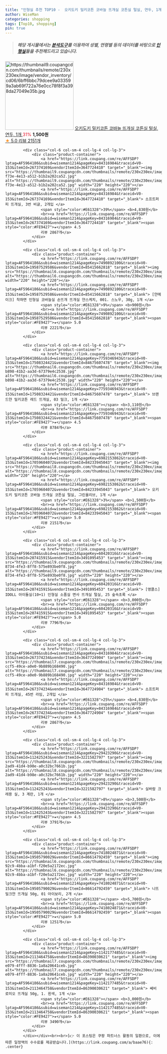 ```yaml
---
title: "인형실 추천 TOP10 -  오키도키 밀키코튼 코바늘 뜨개실 코튼실 털실, 연두, 1개 "
author: WiseMan
categories: shopping
tags: [Top10, shopping]
pin: true
---
```


> ##### 해당 게시물에서는 [**분석도구**](https://itemscout.io/)를 이용하여 **성별**, **연령별** 등의 데이터를 바탕으로 [**인형실**](https://link.coupang.com/a/baae76)들을 추천해드리고 있습니다.
<div class="container"><div class="row">
            <div class="col-6 col-sm-4 col-lg-4 col-lg-3">
                <div class="product-container">
                    <a href="https://link.coupang.com/re/AFFSDP?lptag=AF5964186&subid=wiseman1214&pageKey=6982153862&traceid=V0-153&itemId=17059604174&vendorItemId=84233945758" target="_blank"><img src="https://thumbnail9.coupangcdn.com/thumbnails/remote/230x230ex/image/vendor_inventory/cd06/6bff6bbc79dcee9a033599a3ab69f722a76e0cc78f8f3a398da27049e35b.jpg" alt="https://thumbnail9.coupangcdn.com/thumbnails/remote/230x230ex/image/vendor_inventory/cd06/6bff6bbc79dcee9a033599a3ab69f722a76e0cc78f8f3a398da27049e35b.jpg" width="220" height="220"></a>
                    <a href="https://link.coupang.com/re/AFFSDP?lptag=AF5964186&subid=wiseman1214&pageKey=6982153862&traceid=V0-153&itemId=17059604174&vendorItemId=84233945758" target="_blank"> 오키도키 밀키코튼 코바늘 뜨개실 코튼실 털실, 연두, 1개 </a>
                    <span style="color:#E61328">31%</span> <b>1,500원</b>
                    <br><a href="https://link.coupang.com/re/AFFSDP?lptag=AF5964186&subid=wiseman1214&pageKey=6982153862&traceid=V0-153&itemId=17059604174&vendorItemId=84233945758" target="_blank"><span style="color:#FE9427">★</span> 5.0
                    리뷰 2151개</a>
                </div>
            </div>
            
            <div class="col-6 col-sm-4 col-lg-4 col-lg-3">
                <div class="product-container">
                    <a href="https://link.coupang.com/re/AFFSDP?lptag=AF5964186&subid=wiseman1214&pageKey=84316984&traceid=V0-153&itemId=267374169&vendorItemId=3647724410" target="_blank"><img src="https://thumbnail9.coupangcdn.com/thumbnails/remote/230x230ex/image/retail/images/2018/04/19/19/4/a6723262-f73e-4e13-a512-b1b2a202ca52.jpg" alt="https://thumbnail9.coupangcdn.com/thumbnails/remote/230x230ex/image/retail/images/2018/04/19/19/4/a6723262-f73e-4e13-a512-b1b2a202ca52.jpg" width="220" height="220"></a>
                    <a href="https://link.coupang.com/re/AFFSDP?lptag=AF5964186&subid=wiseman1214&pageKey=84316984&traceid=V0-153&itemId=267374169&vendorItemId=3647724410" target="_blank"> 소프트퍼피 뜨개실, 3번 비글, 2개입 </a>
                    <span style="color:#E61328">39%</span> <b>4,830원</b>
                    <br><a href="https://link.coupang.com/re/AFFSDP?lptag=AF5964186&subid=wiseman1214&pageKey=84316984&traceid=V0-153&itemId=267374169&vendorItemId=3647724410" target="_blank"><span style="color:#FE9427">★</span> 4.5
                    리뷰 2867개</a>
                </div>
            </div>
            
            <div class="col-6 col-sm-4 col-lg-4 col-lg-3">
                <div class="product-container">
                    <a href="https://link.coupang.com/re/AFFSDP?lptag=AF5964186&subid=wiseman1214&pageKey=7490892100&traceid=V0-153&itemId=19587529586&vendorItemId=85415662818" target="_blank"><img src="https://thumbnail6.coupangcdn.com/thumbnails/remote/230x230ex/image/vendor_inventory/af1e/0a63843a78000ad95c29c129dbafaa59dc0df25978cdeceae36464f1efaf.jpg" alt="https://thumbnail6.coupangcdn.com/thumbnails/remote/230x230ex/image/vendor_inventory/af1e/0a63843a78000ad95c29c129dbafaa59dc0df25978cdeceae36464f1efaf.jpg" width="220" height="220"></a>
                    <a href="https://link.coupang.com/re/AFFSDP?lptag=AF5964186&subid=wiseman1214&pageKey=7490892100&traceid=V0-153&itemId=19587529586&vendorItemId=85415662818" target="_blank"> [얀메이크] 착하면 인형실 코바늘실 손뜨개 뜨개실 얀스케치, 001. 스노우, 30g, 1개 </a>
                    <span style="color:#E61328">9%</span> <b>900원</b>
                    <br><a href="https://link.coupang.com/re/AFFSDP?lptag=AF5964186&subid=wiseman1214&pageKey=7490892100&traceid=V0-153&itemId=19587529586&vendorItemId=85415662818" target="_blank"><span style="color:#FE9427">★</span> 5.0
                    리뷰 2221개</a>
                </div>
            </div>
            
            <div class="col-6 col-sm-4 col-lg-4 col-lg-3">
                <div class="product-container">
                    <a href="https://link.coupang.com/re/AFFSDP?lptag=AF5964186&subid=wiseman1214&pageKey=7759346943&traceid=V0-153&itemId=17508324421&vendorItemId=84675607478" target="_blank"><img src="https://thumbnail6.coupangcdn.com/thumbnails/remote/230x230ex/image/retail/images/2023/01/12/17/3/0b0e8fa4-b898-41b2-aa3d-67379e4c2538.jpg" alt="https://thumbnail6.coupangcdn.com/thumbnails/remote/230x230ex/image/retail/images/2023/01/12/17/3/0b0e8fa4-b898-41b2-aa3d-67379e4c2538.jpg" width="220" height="220"></a>
                    <a href="https://link.coupang.com/re/AFFSDP?lptag=AF5964186&subid=wiseman1214&pageKey=7759346943&traceid=V0-153&itemId=17508324421&vendorItemId=84675607478" target="_blank"> 브랜드얀 밀키코튼 레드 뜨개실, 03 밀크, 1개 </a>
                    <span style="color:#E61328"></span> <b>3,110원</b>
                    <br><a href="https://link.coupang.com/re/AFFSDP?lptag=AF5964186&subid=wiseman1214&pageKey=7759346943&traceid=V0-153&itemId=17508324421&vendorItemId=84675607478" target="_blank"><span style="color:#FE9427">★</span> 4.5
                    리뷰 8784개</a>
                </div>
            </div>
            
            <div class="col-6 col-sm-4 col-lg-4 col-lg-3">
                <div class="product-container">
                    <a href="https://link.coupang.com/re/AFFSDP?lptag=AF5964186&subid=wiseman1214&pageKey=6982153862&traceid=V0-153&itemId=17059604072&vendorItemId=84233945043" target="_blank"><img src="https://thumbnail8.coupangcdn.com/thumbnails/remote/230x230ex/image/vendor_inventory/18fc/f8de3d15f78121dab18d334e89f5f8ad5b5d7b5131c6274b7a98c57b002a.jpg" alt="https://thumbnail8.coupangcdn.com/thumbnails/remote/230x230ex/image/vendor_inventory/18fc/f8de3d15f78121dab18d334e89f5f8ad5b5d7b5131c6274b7a98c57b002a.jpg" width="220" height="220"></a>
                    <a href="https://link.coupang.com/re/AFFSDP?lptag=AF5964186&subid=wiseman1214&pageKey=6982153862&traceid=V0-153&itemId=17059604072&vendorItemId=84233945043" target="_blank"> 오키도키 밀키코튼 코바늘 뜨개실 코튼실 털실, 그린올리브, 1개 </a>
                    <span style="color:#E61328">3%</span> <b>1,500원</b>
                    <br><a href="https://link.coupang.com/re/AFFSDP?lptag=AF5964186&subid=wiseman1214&pageKey=6982153862&traceid=V0-153&itemId=17059604072&vendorItemId=84233945043" target="_blank"><span style="color:#FE9427">★</span> 5.0
                    리뷰 2151개</a>
                </div>
            </div>
            
            <div class="col-6 col-sm-4 col-lg-4 col-lg-3">
                <div class="product-container">
                    <a href="https://link.coupang.com/re/AFFSDP?lptag=AF5964186&subid=wiseman1214&pageKey=60420316&traceid=V0-153&itemId=207415915&vendorItemId=3491095453" target="_blank"><img src="https://thumbnail9.coupangcdn.com/thumbnails/remote/230x230ex/image/vendor_inventory/images/2018/01/14/23/8/e42e0340-8734-4fe3-8ff8-575e893be0f8.jpg" alt="https://thumbnail9.coupangcdn.com/thumbnails/remote/230x230ex/image/vendor_inventory/images/2018/01/14/23/8/e42e0340-8734-4fe3-8ff8-575e893be0f8.jpg" width="220" height="220"></a>
                    <a href="https://link.coupang.com/re/AFFSDP?lptag=AF5964186&subid=wiseman1214&pageKey=60420316&traceid=V0-153&itemId=207415915&vendorItemId=3491095453" target="_blank"> [앵콜스] IDOLL 아이돌실(10+1) 인형실 소품실 면사 뜨개실 털실, 25 숲속초록 </a>
                    <span style="color:#E61328"></span> <b>3,000원</b>
                    <br><a href="https://link.coupang.com/re/AFFSDP?lptag=AF5964186&subid=wiseman1214&pageKey=60420316&traceid=V0-153&itemId=207415915&vendorItemId=3491095453" target="_blank"><span style="color:#FE9427">★</span> 5.0
                    리뷰 7796개</a>
                </div>
            </div>
            
            <div class="col-6 col-sm-4 col-lg-4 col-lg-3">
                <div class="product-container">
                    <a href="https://link.coupang.com/re/AFFSDP?lptag=AF5964186&subid=wiseman1214&pageKey=84316984&traceid=V0-153&itemId=267374234&vendorItemId=3647724904" target="_blank"><img src="https://thumbnail7.coupangcdn.com/thumbnails/remote/230x230ex/image/retail/images/2018/04/19/19/3/f4395792-ccf5-49ce-a0e0-9b889b168490.jpg" alt="https://thumbnail7.coupangcdn.com/thumbnails/remote/230x230ex/image/retail/images/2018/04/19/19/3/f4395792-ccf5-49ce-a0e0-9b889b168490.jpg" width="220" height="220"></a>
                    <a href="https://link.coupang.com/re/AFFSDP?lptag=AF5964186&subid=wiseman1214&pageKey=84316984&traceid=V0-153&itemId=267374234&vendorItemId=3647724904" target="_blank"> 소프트퍼피 뜨개실, 45번 라임, 2개입 </a>
                    <span style="color:#E61328">25%</span> <b>4,830원</b>
                    <br><a href="https://link.coupang.com/re/AFFSDP?lptag=AF5964186&subid=wiseman1214&pageKey=84316984&traceid=V0-153&itemId=267374234&vendorItemId=3647724904" target="_blank"><span style="color:#FE9427">★</span> 4.5
                    리뷰 2867개</a>
                </div>
            </div>
            
            <div class="col-6 col-sm-4 col-lg-4 col-lg-3">
                <div class="product-container">
                    <a href="https://link.coupang.com/re/AFFSDP?lptag=AF5964186&subid=wiseman1214&pageKey=29423290&traceid=V0-153&itemId=112425243&vendorItemId=3221582797" target="_blank"><img src="https://thumbnail8.coupangcdn.com/thumbnails/remote/230x230ex/image/retail/images/2017/07/31/16/3/02a41bba-2ad9-41d4-b98e-a0c32bc7661b.jpg" alt="https://thumbnail8.coupangcdn.com/thumbnails/remote/230x230ex/image/retail/images/2017/07/31/16/3/02a41bba-2ad9-41d4-b98e-a0c32bc7661b.jpg" width="220" height="220"></a>
                    <a href="https://link.coupang.com/re/AFFSDP?lptag=AF5964186&subid=wiseman1214&pageKey=29423290&traceid=V0-153&itemId=112425243&vendorItemId=3221582797" target="_blank"> 실바람 크레용 실, 3 계란, 1개 </a>
                    <span style="color:#E61328">8%</span> <b>3,500원</b>
                    <br><a href="https://link.coupang.com/re/AFFSDP?lptag=AF5964186&subid=wiseman1214&pageKey=29423290&traceid=V0-153&itemId=112425243&vendorItemId=3221582797" target="_blank"><span style="color:#FE9427">★</span> 4.5
                    리뷰 3791개</a>
                </div>
            </div>
            
            <div class="col-6 col-sm-4 col-lg-4 col-lg-3">
                <div class="product-container">
                    <a href="https://link.coupang.com/re/AFFSDP?lptag=AF5964186&subid=wiseman1214&pageKey=7418024871&traceid=V0-153&itemId=19505790029&vendorItemId=86614792459" target="_blank"><img src="https://thumbnail6.coupangcdn.com/thumbnails/remote/230x230ex/image/retail/images/2023/07/18/14/3/82feb646-92c9-4bba-a1bf-f20e5a2172ec.jpg" alt="https://thumbnail6.coupangcdn.com/thumbnails/remote/230x230ex/image/retail/images/2023/07/18/14/3/82feb646-92c9-4bba-a1bf-f20e5a2172ec.jpg" width="220" height="220"></a>
                    <a href="https://link.coupang.com/re/AFFSDP?lptag=AF5964186&subid=wiseman1214&pageKey=7418024871&traceid=V0-153&itemId=19505790029&vendorItemId=86614792459" target="_blank"> 니뜨 밀크얀 뜨개실 50g, 01 아이보리, 2개 </a>
                    <span style="color:#E61328"></span> <b>5,700원</b>
                    <br><a href="https://link.coupang.com/re/AFFSDP?lptag=AF5964186&subid=wiseman1214&pageKey=7418024871&traceid=V0-153&itemId=19505790029&vendorItemId=86614792459" target="_blank"><span style="color:#FE9427">★</span> 5.0
                    리뷰 1251개</a>
                </div>
            </div>
            
            <div class="col-6 col-sm-4 col-lg-4 col-lg-3">
                <div class="product-container">
                    <a href="https://link.coupang.com/re/AFFSDP?lptag=AF5964186&subid=wiseman1214&pageKey=1142177485&traceid=V0-153&itemId=2113464758&vendorItemId=86390030621" target="_blank"><img src="https://thumbnail7.coupangcdn.com/thumbnails/remote/230x230ex/image/retail/images/2023/06/26/18/0/64b5fbd2-e079-4fff-8836-1a8a20641ceb.jpg" alt="https://thumbnail7.coupangcdn.com/thumbnails/remote/230x230ex/image/retail/images/2023/06/26/18/0/64b5fbd2-e079-4fff-8836-1a8a20641ceb.jpg" width="220" height="220"></a>
                    <a href="https://link.coupang.com/re/AFFSDP?lptag=AF5964186&subid=wiseman1214&pageKey=1142177485&traceid=V0-153&itemId=2113464758&vendorItemId=86390030621" target="_blank"> 쎄비 로미오 뜨개실 50g, 1. 흰색, 1개 </a>
                    <span style="color:#E61328"></span> <b>3,000원</b>
                    <br><a href="https://link.coupang.com/re/AFFSDP?lptag=AF5964186&subid=wiseman1214&pageKey=1142177485&traceid=V0-153&itemId=2113464758&vendorItemId=86390030621" target="_blank"><span style="color:#FE9427">★</span> 5.0
                    리뷰 3490개</a>
                </div>
            </div>
            </div></div><br><br>[👉 이 포스팅은 쿠팡 파트너스 활동의 일환으로, 이에 따른 일정액의 수수료를 제공받습니다.](https://link.coupang.com/a/baae76){: .center}